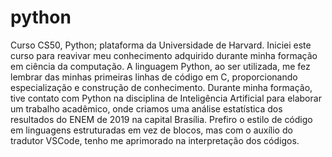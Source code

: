 # python
Curso CS50, Python; plataforma da Universidade de Harvard. Iniciei este curso para reavivar meu conhecimento adquirido durante minha formação em ciência da computação. A linguagem Python, ao ser utilizada, me fez lembrar das minhas primeiras linhas de código em C, proporcionando especialização e construção de conhecimento. Durante minha formação, tive contato com Python na disciplina de Inteligência Artificial para elaborar um trabalho acadêmico, onde criamos uma análise estatística dos resultados do ENEM de 2019 na capital Brasília. Prefiro o estilo de código em linguagens estruturadas em vez de blocos, mas com o auxílio do tradutor VSCode, tenho me aprimorado na interpretação dos códigos.
